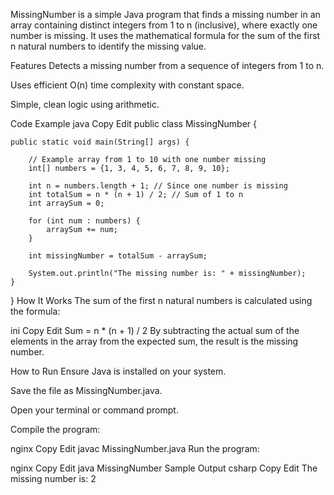 MissingNumber is a simple Java program that finds a missing number in an array containing distinct integers from 1 to n (inclusive), where exactly one number is missing. It uses the mathematical formula for the sum of the first n natural numbers to identify the missing value.

Features
Detects a missing number from a sequence of integers from 1 to n.

Uses efficient O(n) time complexity with constant space.

Simple, clean logic using arithmetic.

Code Example
java
Copy
Edit
public class MissingNumber {

    public static void main(String[] args) {

        // Example array from 1 to 10 with one number missing
        int[] numbers = {1, 3, 4, 5, 6, 7, 8, 9, 10};

        int n = numbers.length + 1; // Since one number is missing
        int totalSum = n * (n + 1) / 2; // Sum of 1 to n
        int arraySum = 0;

        for (int num : numbers) {
            arraySum += num;
        }

        int missingNumber = totalSum - arraySum;

        System.out.println("The missing number is: " + missingNumber);
    }
}
How It Works
The sum of the first n natural numbers is calculated using the formula:

ini
Copy
Edit
Sum = n * (n + 1) / 2
By subtracting the actual sum of the elements in the array from the expected sum, the result is the missing number.

How to Run
Ensure Java is installed on your system.

Save the file as MissingNumber.java.

Open your terminal or command prompt.

Compile the program:

nginx
Copy
Edit
javac MissingNumber.java
Run the program:

nginx
Copy
Edit
java MissingNumber
Sample Output
csharp
Copy
Edit
The missing number is: 2
